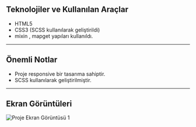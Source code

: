 
## Teknolojiler ve Kullanılan Araçlar

- HTML5
- CSS3 (SCSS kullanılarak geliştirildi)
- mixin , mapget yapıları kullanıldı.
---

## Önemli Notlar

- Proje responsive bir tasarıma sahiptir.
- SCSS kullanılarak geliştirilmiştir.

---

## Ekran Görüntüleri

![Proje Ekran Görüntüsü 1](scss-easybak.gif)